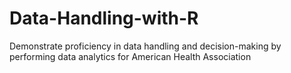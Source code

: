 # Data-Handling-with-R
Demonstrate proficiency in data handling and decision-making by performing data analytics for American Health Association
